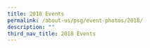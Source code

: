 ```yaml
---
title: 2018 Events
permalink: /about-us/psg/event-photos/2018/
description: ""
third_nav_title: 2018 Events
---
```

